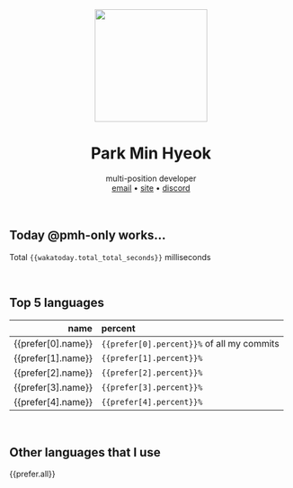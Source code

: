 <div align="center">
  <img src="https://avatars.githubusercontent.com/u/39158228?s=460&u=85a513dbfe77b73d9f7aa9c85e3e973cb69caba6&v=4" width="200px"/>
  <h1>Park Min Hyeok</h1>
  multi-position developer<br />
  <a href="mailto:pmhstudio.pmh@gmail.com">email</a> •
  <a href="https://pmh.codes/main/">site</a> •
  <a href="https://discord.gg/VbcGYnv">discord</a> 
</div>

<br />
<br />

## Today @pmh-only works...
Total `{{wakatoday.total_total_seconds}}` milliseconds

<br />

## Top 5 languages
| name | percent |
|-----:|:--------|
| {{prefer[0].name}} | `{{prefer[0].percent}}%` of all my commits |
| {{prefer[1].name}} | `{{prefer[1].percent}}%` |
| {{prefer[2].name}} | `{{prefer[2].percent}}%` |
| {{prefer[3].name}} | `{{prefer[3].percent}}%` |
| {{prefer[4].name}} | `{{prefer[4].percent}}%` |

<br />

## Other languages that I use
{{prefer.all}}

<br />
